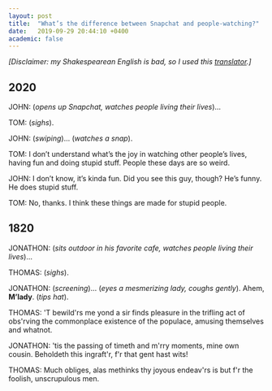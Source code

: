 ```yaml
---
layout: post
title:  "What’s the difference between Snapchat and people-watching?"
date:   2019-09-29 20:44:10 +0400
academic: false
---
```


*[Disclaimer: my Shakespearean English is bad, so I used this [translator](https://lingojam.com/EnglishtoShakespearean).]*

## 2020

JOHN:
(*opens up Snapchat, watches people living their lives*)...

TOM:
(*sighs*).

JOHN:
(*swiping*)...
(*watches a snap*).

TOM:
I don’t understand what’s the joy in watching other people’s lives, having fun and doing stupid stuff. People these days are so weird.

JOHN:
I don’t know, it’s kinda fun. Did you see this guy, though? He’s funny. He does stupid stuff.

TOM:
No, thanks. I think these things are made for stupid people.


## 1820

JONATHON: (*sits outdoor in his favorite cafe, watches people living their lives*)...

THOMAS: (*sighs*).

JONATHON:
(*screening*)...
(*eyes a mesmerizing lady, coughs gently*). Ahem, **M’lady**. (*tips hat*).

THOMAS: 'T bewild'rs me yond a sir finds pleasure in the trifling act of obs'rving the commonplace existence of the populace, amusing themselves and whatnot.

JONATHON: 'tis the passing of timeth and m'rry moments, mine own cousin.  Beholdeth this ingraft'r, f'r that gent hast wits!

THOMAS: Much obliges, alas methinks thy joyous endeav'rs is but f'r the foolish, unscrupulous men.
